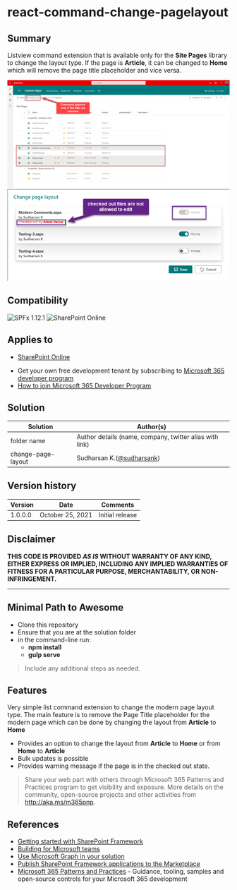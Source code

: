 # react-command-change-pagelayout

## Summary

Listview command extension that is available only for the **Site Pages** library to change the layout type. If the page is **Article**, it can be changed to **Home** which will remove the page title placeholder and vice versa.

![File selection](./assets/FileSelection.png "Preview")
![Change dialog](./assets/ChangeLayout-Dialog.png "Preview")

## Compatibility

![SPFx 1.12.1](https://img.shields.io/badge/SPFx-1.12.1-green.svg) 
![SharePoint Online](https://img.shields.io/badge/SharePoint-Online-yellow.svg) 

## Applies to

* [SharePoint Online](https://docs.microsoft.com/sharepoint/dev/spfx/sharepoint-framework-overview)

- Get your own free development tenant by subscribing to [Microsoft 365 developer program](http://aka.ms/o365devprogram)
- [How to join Microsoft 365 Developer Program](https://youtu.be/jjGo3FVNqR4) 

## Solution

Solution|Author(s)
--------|---------
folder name | Author details (name, company, twitter alias with link)
change-page-layout | Sudharsan K.([@sudharsank](https://twitter.com/sudharsank))

## Version history

Version|Date|Comments
-------|----|--------
1.0.0.0|October 25, 2021|Initial release

## Disclaimer

**THIS CODE IS PROVIDED *AS IS* WITHOUT WARRANTY OF ANY KIND, EITHER EXPRESS OR IMPLIED, INCLUDING ANY IMPLIED WARRANTIES OF FITNESS FOR A PARTICULAR PURPOSE, MERCHANTABILITY, OR NON-INFRINGEMENT.**

---

## Minimal Path to Awesome

- Clone this repository
- Ensure that you are at the solution folder
- in the command-line run:
  - **npm install**
  - **gulp serve**

> Include any additional steps as needed.

## Features

Very simple list command extension to change the modern page layout type. The main feature is to remove the Page Title placeholder for the modern page which can be done by changing the layout from **Article** to **Home**

- Provides an option to change the layout from **Article** to **Home** or from **Home** to **Article**
- Bulk updates is possible
- Provides warning message if the page is in the checked out state.

> Share your web part with others through Microsoft 365 Patterns and Practices program to get visibility and exposure. More details on the community, open-source projects and other activities from http://aka.ms/m365pnp.

## References

- [Getting started with SharePoint Framework](https://docs.microsoft.com/en-us/sharepoint/dev/spfx/set-up-your-developer-tenant)
- [Building for Microsoft teams](https://docs.microsoft.com/en-us/sharepoint/dev/spfx/build-for-teams-overview)
- [Use Microsoft Graph in your solution](https://docs.microsoft.com/en-us/sharepoint/dev/spfx/web-parts/get-started/using-microsoft-graph-apis)
- [Publish SharePoint Framework applications to the Marketplace](https://docs.microsoft.com/en-us/sharepoint/dev/spfx/publish-to-marketplace-overview)
- [Microsoft 365 Patterns and Practices](https://aka.ms/m365pnp) - Guidance, tooling, samples and open-source controls for your Microsoft 365 development